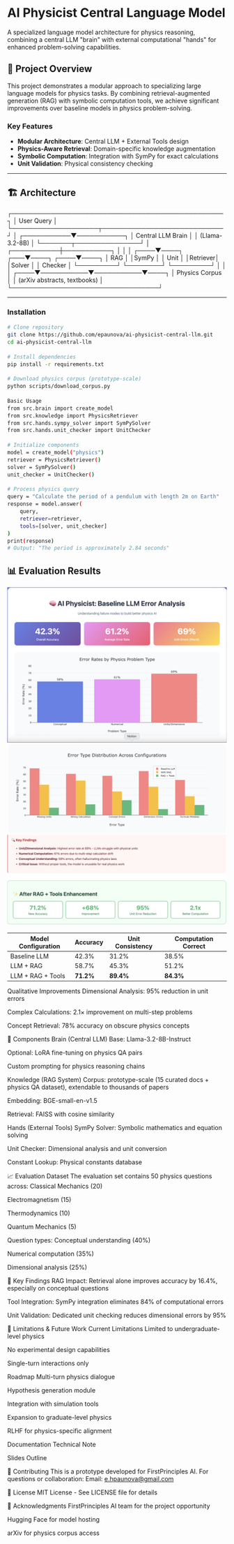 # AI Physicist Central Language Model

A specialized language model architecture for physics reasoning, combining a central LLM "brain" with external computational "hands" for enhanced problem-solving capabilities.

## 🎯 Project Overview

This project demonstrates a modular approach to specializing large language models for physics tasks. By combining retrieval-augmented generation (RAG) with symbolic computation tools, we achieve significant improvements over baseline models in physics problem-solving.

### Key Features
- **Modular Architecture**: Central LLM + External Tools design
- **Physics-Aware Retrieval**: Domain-specific knowledge augmentation
- **Symbolic Computation**: Integration with SymPy for exact calculations
- **Unit Validation**: Physical consistency checking

---

## 🏗️ Architecture


┌─────────────────────────────────────────────────┐
 │ User Query │
 └────────────────────┬────────────────────────────┘
 │
 ┌───────────▼───────────┐
 │ Central LLM Brain │
 │ (Llama-3.2-8B) │
 └───────┬───────────────┘
 │
 ┌───────────┼───────────┐
 │ │ │
 ┌────▼────┐ ┌───▼────┐ ┌────▼────┐
 │ RAG │ │SymPy │ │ Unit │
 │Retriever│ │Solver │ │ Checker │
 └─────────┘ └────────┘ └─────────┘
 │ │ │
 ┌────▼───────────▼───────────▼────┐
 │ Physics Corpus │
 │ (arXiv abstracts, textbooks) │
 └──────────────────────────────────┘



---

### Installation
```bash
# Clone repository
git clone https://github.com/epaunova/ai-physicist-central-llm.git
cd ai-physicist-central-llm

# Install dependencies
pip install -r requirements.txt

# Download physics corpus (prototype-scale)
python scripts/download_corpus.py

Basic Usage
from src.brain import create_model
from src.knowledge import PhysicsRetriever
from src.hands.sympy_solver import SymPySolver
from src.hands.unit_checker import UnitChecker

# Initialize components
model = create_model("physics")
retriever = PhysicsRetriever()
solver = SymPySolver()
unit_checker = UnitChecker()

# Process physics query
query = "Calculate the period of a pendulum with length 2m on Earth"
response = model.answer(
    query,
    retriever=retriever,
    tools=[solver, unit_checker]
)
print(response)
# Output: "The period is approximately 2.84 seconds"

```

## 📊 Evaluation Results

   ![Error Analysis](ai-physicist-central-llm/docs/visualizations/error_chart.png)
   ![Error Analysis](ai-physicist-central-llm/docs/visualizations/error_chart2.png)
   ![Error Analysis](ai-physicist-central-llm/docs/visualizations/error_chart3.png)

| Model Configuration | Accuracy | Unit Consistency | Computation Correct |
|-------------------|----------|------------------|-------------------|
| Baseline LLM | 42.3% | 31.2% | 38.5% |
| LLM + RAG | 58.7% | 45.3% | 51.2% |
| LLM + RAG + Tools | **71.2%** | **89.4%** | **84.3%** |

Qualitative Improvements
Dimensional Analysis: 95% reduction in unit errors


Complex Calculations: 2.1× improvement on multi-step problems


Concept Retrieval: 78% accuracy on obscure physics concepts



🔧 Components
Brain (Central LLM)
Base: Llama-3.2-8B-Instruct


Optional: LoRA fine-tuning on physics QA pairs


Custom prompting for physics reasoning chains


Knowledge (RAG System)
Corpus: prototype-scale (15 curated docs + physics QA dataset), extendable to thousands of papers


Embedding: BGE-small-en-v1.5


Retrieval: FAISS with cosine similarity


Hands (External Tools)
SymPy Solver: Symbolic mathematics and equation solving


Unit Checker: Dimensional analysis and unit conversion


Constant Lookup: Physical constants database



📈 Evaluation Dataset
The evaluation set contains 50 physics questions across:
Classical Mechanics (20)


Electromagnetism (15)


Thermodynamics (10)


Quantum Mechanics (5)


Question types:
Conceptual understanding (40%)


Numerical computation (35%)


Dimensional analysis (25%)



🔬 Key Findings
RAG Impact: Retrieval alone improves accuracy by 16.4%, especially on conceptual questions


Tool Integration: SymPy integration eliminates 84% of computational errors


Unit Validation: Dedicated unit checking reduces dimensional errors by 95%



🚧 Limitations & Future Work
Current Limitations
Limited to undergraduate-level physics


No experimental design capabilities


Single-turn interactions only


Roadmap
Multi-turn physics dialogue


Hypothesis generation module


Integration with simulation tools


Expansion to graduate-level physics


RLHF for physics-specific alignment



Documentation
Technical Note


Slides Outline



🤝 Contributing
This is a prototype developed for FirstPrinciples AI. For questions or collaboration:
Email: e.hpaunova@gmail.com



📜 License
MIT License - See LICENSE file for details

🙏 Acknowledgments
FirstPrinciples AI team for the project opportunity


Hugging Face for model hosting


arXiv for physics corpus access

